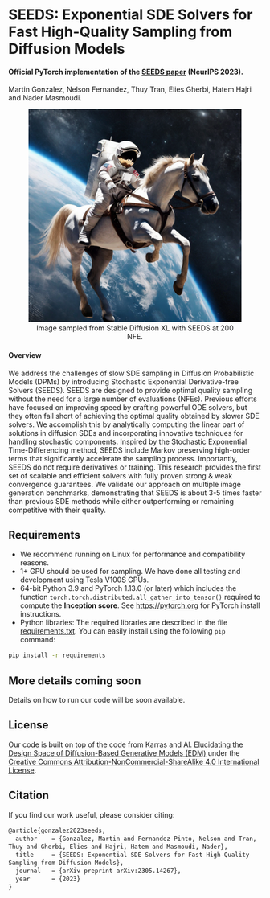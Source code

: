 # SEEDS: Exponential SDE Solvers for Fast High-Quality Sampling from Diffusion Models
#### Official PyTorch implementation of the [SEEDS paper](https://arxiv.org/abs/2305.14267) (NeurIPS 2023).
Martin Gonzalez, Nelson Fernandez, Thuy Tran, Elies Gherbi, Hatem Hajri and Nader Masmoudi.

<figure style="text-align: center;">
  <img src="/assets/seeds-stable-diffusion-xl.png" width="612" alt="Image Description" />
  <figcaption>Image sampled from Stable Diffusion XL with SEEDS at 200 NFE.</figcaption>
</figure>

#### Overview
We address the challenges of slow SDE sampling in Diffusion Probabilistic Models (DPMs) by introducing Stochastic Exponential Derivative-free Solvers (SEEDS). SEEDS are designed to provide optimal quality sampling without the need for a large number of evaluations (NFEs). Previous efforts have focused on improving speed by crafting powerful ODE solvers, but they often fall short of achieving the optimal quality obtained by slower SDE solvers. We accomplish this by analytically computing the linear part of solutions in diffusion SDEs and incorporating innovative techniques for handling stochastic components. Inspired by the Stochastic Exponential Time-Differencing method, SEEDS include Markov preserving high-order terms that significantly accelerate the sampling process. Importantly, SEEDS do not require derivatives or training. This research provides the first set of scalable and efficient solvers with fully proven strong & weak convergence guarantees. We validate our approach on multiple image generation benchmarks, demonstrating that SEEDS is about 3-5 times faster than previous SDE methods while either outperforming or remaining competitive with their quality.


## Requirements
* We recommend running on Linux for performance and compatibility reasons. 
* 1+ GPU should be used for sampling. We have done all testing and development using Tesla V100S GPUs.
* 64-bit Python 3.9 and PyTorch 1.13.0 (or later) which includes the function `torch.torch.distributed.all_gather_into_tensor()` required to compute the **Inception score**. See https://pytorch.org for PyTorch install instructions.
* Python libraries: The required libraries are described in the file [requirements.txt](./requirements.txt). You can easily install using the following `pip` command:
```.bash
pip install -r requirements
```

## More details coming soon
Details on how to run our code will be soon available.


## License

Our code is built on top of the code from Karras and Al. [Elucidating the Design Space of Diffusion-Based Generative Models (EDM)](https://github.com/NVlabs/edm) under the [Creative Commons Attribution-NonCommercial-ShareAlike 4.0 International License](http://creativecommons.org/licenses/by-nc-sa/4.0/).


## Citation
If you find our work useful, please consider citing:

```
@article{gonzalez2023seeds,
  author    = {Gonzalez, Martin and Fernandez Pinto, Nelson and Tran, Thuy and Gherbi, Elies and Hajri, Hatem and Masmoudi, Nader},
  title     = {SEEDS: Exponential SDE Solvers for Fast High-Quality Sampling from Diffusion Models},
  journal   = {arXiv preprint arXiv:2305.14267},
  year      = {2023}
}
```

